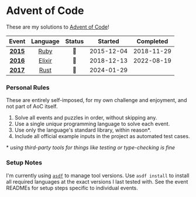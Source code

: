 # Advent of Code

These are my solutions to [Advent of Code](https://adventofcode.com/about)!

Event            | Language | Status | Started    | Completed
:--------------: | :------: | :----: | :--------: | :--------:
[**2015**](2015) | [Ruby]   | 🏁     | 2015-12-04 | 2018-11-29
[**2016**](2016) | [Elixir] | 🏁     | 2018-12-13 | 2022-08-19
[**2017**](2017) | [Rust]   | 📝     | 2024-01-29 |

[Ruby]: https://www.ruby-lang.org/
[Elixir]: https://elixir-lang.org/
[Rust]: https://www.rust-lang.org/

### Personal Rules

These are entirely self-imposed, for my own challenge and enjoyment, and not
part of AoC itself.

1. Solve all events and puzzles in order, without skipping any.
2. Use a single _unique_ programming language to solve each event.
3. Use only the language's standard library, within reason*.
4. Include all official example inputs in the project as automated test cases.

\* _using third-party tools for things like testing or type-checking is fine_

### Setup Notes

I'm currently using [`asdf`](https://github.com/asdf-vm/asdf) to manage tool
versions. Use `asdf install` to install all required languages at the exact
versions I last tested with. See the event READMEs for setup steps specific to
individual events.
